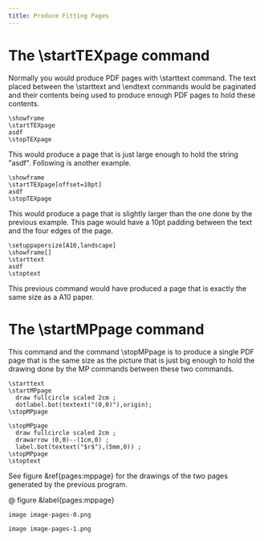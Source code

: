 ```yaml
---
title: Produce Fitting Pages
---
```


# The \startTEXpage command

Normally you would produce PDF pages with \starttext command.
The text placed between the \starttext and \endtext commands would
be paginated and their contents being used to produce enough PDF
pages to hold these contents.

    \showframe
    \startTEXpage
    asdf
    \stopTEXpage
    
This would produce a page that is just large enough to 
hold the string "asdf". Following is another example.

    \showframe
    \startTEXpage[offset=10pt]
    asdf
    \stopTEXpage
    
This would produce a page that is slightly larger
than the one done by the previous example. This page would 
have a 10pt padding between the text and the four edges of the
page.

    \setuppapersize[A10,landscape]
    \showframe[]
    \starttext
    asdf
    \stoptext
    
This previous command would have produced a page that is
exactly the same size as a A10 paper.


# The \startMPpage command

This command and the command \stopMPpage is to produce a single PDF
page that is the same size as the picture that is just big enough
to hold the drawing done by the MP commands between these two commands.

    \starttext
    \startMPpage
      draw fullcircle scaled 2cm ;
      dotlabel.bot(textext("(0,0)"),origin);
    \stopMPpage
    
    \stopMPpage
      draw fullcircle scaled 2cm ;
      drawarrow (0,0)--(1cm,0) ;
      label.bot(textext("$r$"),(5mm,0)) ;
    \stopMPpage
    \stoptext
    
See figure &ref{pages:mppage} for the drawings of the two pages
generated by the previous program.

@ figure
  &label{pages:mppage}
  
  ```img{frame,width:4cm}
  image image-pages-0.png
  ```
  
  ```img{frame,width:4cm}
  image image-pages-1.png
  ```
  
  

  

